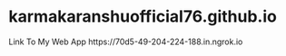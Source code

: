 # karmakaranshuofficial76.github.io
<p>Link To My Web App https://70d5-49-204-224-188.in.ngrok.io</p>
